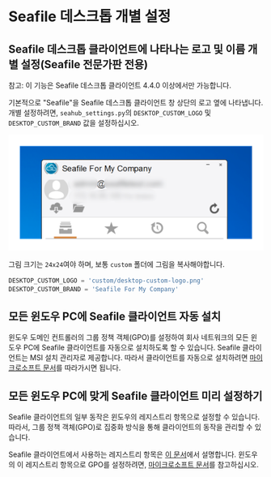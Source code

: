 # Seafile 데스크톱 개별 설정

## Seafile 데스크톱 클라이언트에 나타나는 로고 및 이름 개별 설정(Seafile 전문가판 전용)

참고: 이 기능은 Seafile 데스크톱 클라이언트 4.4.0 이상에서만 가능합니다.

기본적으로 "Seafile"을 Seafile 데스크톱 클라이언트 창 상단의 로고 옆에 나타냅니다. 개별 설정하려면, `seahub_settings.py`의 `DESKTOP_CUSTOM_LOGO` 및 `DESKTOP_CUSTOM_BRAND` 값을 설정하십시오.

![desktop-customization](../images/desktop-customization.png)

그림 크기는 `24x24`여야 하며, 보통 `custom` 폴더에 그림을 복사해야합니다.

```python
DESKTOP_CUSTOM_LOGO = 'custom/desktop-custom-logo.png'
DESKTOP_CUSTOM_BRAND = 'Seafile For My Company'
```

## 모든 윈도우 PC에 Seafile 클라이언트 자동 설치

윈도우 도메인 컨트롤러의 그룹 정책 객체(GPO)를 설정하여 회사 네트워크의 모든 윈도우 PC에 Seafile 클라이언트를 자동으로 설치하도록 할 수 있습니다. Seafile 클라이언트는 MSI 설치 관리자로 제공합니다. 따라서 클라이언트를 자동으로 설치하려면 [마이크로소프트 문서](https://support.microsoft.com/en-us/kb/816102)를 따라가시면 됩니다.

## 모든 윈도우 PC에 맞게 Seafile 클라이언트 미리 설정하기

Seafile 클라이언트의 일부 동작은 윈도우의 레지스트리 항목으로 설정할 수 있습니다. 따라서, 그룹 정책 객체(GPO)로 집중화 방식을 통해 클라이언트의 동작을 관리할 수 있습니다.

Seafile 클라이언트에서 사용하는 레지스트리 항목은 [이 문서](https://github.com/haiwen/seafile-user-manual/blob/master/en/faq.md)에서 설명합니다. 윈도우의 이 레지스트리 항목으로 GPO를 설정하려면, [마이크로소프트 문서](https://technet.microsoft.com/en-us/library/cc753092.aspx)를 참고하십시오.


